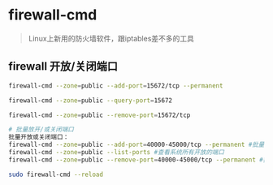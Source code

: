 # firewall-cmd

> Linux上新用的防火墙软件，跟iptables差不多的工具

## firewall 开放/关闭端口

```bash
firewall-cmd --zone=public --add-port=15672/tcp --permanent

firewall-cmd --zone=public --query-port=15672

firewall-cmd --zone=public --remove-port=15672/tcp

# 批量放开/或关闭端口
批量开放或关闭端口：
firewall-cmd --zone=public --add-port=40000-45000/tcp --permanent #批量开放端口，打开从40000到45000之间的所有端口
firewall-cmd --zone=public --list-ports #查看系统所有开放的端口
firewall-cmd --zone=public --remove-port=40000-45000/tcp --permanent #批量关闭端口，关闭从40000到45000之间的所有端口

sudo firewall-cmd --reload
```

